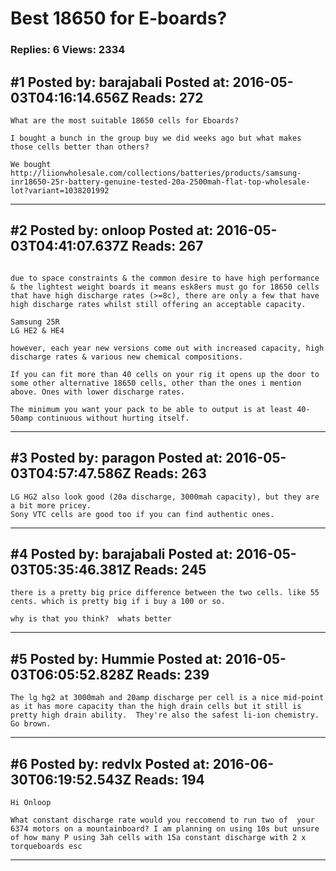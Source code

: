 # Best 18650 for E-boards?

### Replies: 6 Views: 2334

## \#1 Posted by: barajabali Posted at: 2016-05-03T04:16:14.656Z Reads: 272

```
What are the most suitable 18650 cells for Eboards? 

I bought a bunch in the group buy we did weeks ago but what makes those cells better than others?

We bought http://liionwholesale.com/collections/batteries/products/samsung-inr18650-25r-battery-genuine-tested-20a-2500mah-flat-top-wholesale-lot?variant=1038201992
```

---
## \#2 Posted by: onloop Posted at: 2016-05-03T04:41:07.637Z Reads: 267

```

due to space constraints & the common desire to have high performance & the lightest weight boards it means esk8ers must go for 18650 cells that have high discharge rates (>=8c), there are only a few that have high discharge rates whilst still offering an acceptable capacity.

Samsung 25R
LG HE2 & HE4

however, each year new versions come out with increased capacity, high discharge rates & various new chemical compositions.

If you can fit more than 40 cells on your rig it opens up the door to some other alternative 18650 cells, other than the ones i mention above. Ones with lower discharge rates.

The minimum you want your pack to be able to output is at least 40-50amp continuous without hurting itself.
```

---
## \#3 Posted by: paragon Posted at: 2016-05-03T04:57:47.586Z Reads: 263

```
LG HG2 also look good (20a discharge, 3000mah capacity), but they are a bit more pricey.
Sony VTC cells are good too if you can find authentic ones.
```

---
## \#4 Posted by: barajabali Posted at: 2016-05-03T05:35:46.381Z Reads: 245

```
there is a pretty big price difference between the two cells. like 55 cents. which is pretty big if i buy a 100 or so. 

why is that you think?  whats better
```

---
## \#5 Posted by: Hummie Posted at: 2016-05-03T06:05:52.828Z Reads: 239

```
The lg hg2 at 3000mah and 20amp discharge per cell is a nice mid-point as it has more capacity than the high drain cells but it still is pretty high drain ability.  They're also the safest li-ion chemistry.  Go brown.
```

---
## \#6 Posted by: redvlx Posted at: 2016-06-30T06:19:52.543Z Reads: 194

```
Hi Onloop

What constant discharge rate would you reccomend to run two of  your 6374 motors on a mountainboard? I am planning on using 10s but unsure of how many P using 3ah cells with 15a constant discharge with 2 x torqueboards esc
```

---
